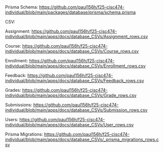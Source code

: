 Prisma Schema:
https://github.com/paul156h/f25-cisc474-individual/blob/main/packages/database/prisma/schema.prisma

CSV:

Assignment:
https://github.com/paul156h/f25-cisc474-individual/blob/main/apps/docs/database_CSVs/Assignment_rows.csv

Course:
https://github.com/paul156h/f25-cisc474-individual/blob/main/apps/docs/database_CSVs/Course_rows.csv

Enrollment:
https://github.com/paul156h/f25-cisc474-individual/blob/main/apps/docs/database_CSVs/Enrollment_rows.csv

Feedback:
https://github.com/paul156h/f25-cisc474-individual/blob/main/apps/docs/database_CSVs/Feedback_rows.csv

Grades:
https://github.com/paul156h/f25-cisc474-individual/blob/main/apps/docs/database_CSVs/Grade_rows.csv

Submissions:
https://github.com/paul156h/f25-cisc474-individual/blob/main/apps/docs/database_CSVs/Submission_rows.csv

Users:
https://github.com/paul156h/f25-cisc474-individual/blob/main/apps/docs/database_CSVs/User_rows.csv

Prisma Migrations:
https://github.com/paul156h/f25-cisc474-individual/blob/main/apps/docs/database_CSVs/_prisma_migrations_rows.csv


